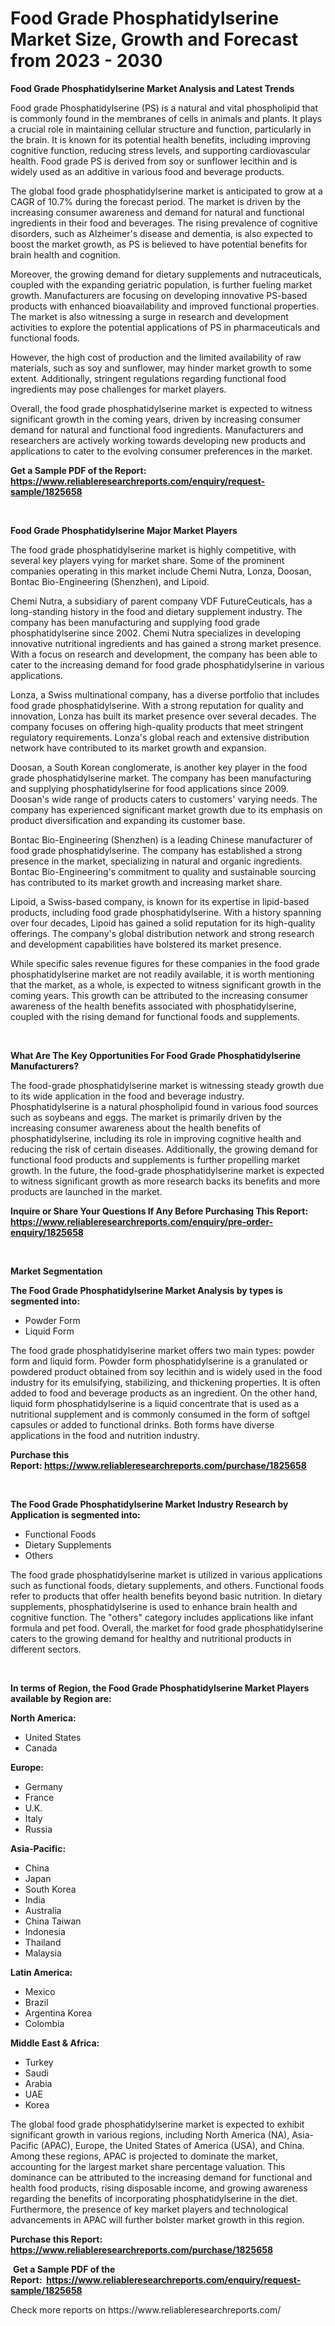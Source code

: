 <p><h1>Food Grade Phosphatidylserine Market Size, Growth and Forecast from 2023 - 2030</h1></p><p><strong>Food Grade Phosphatidylserine Market Analysis and Latest Trends</strong></p>
<p><p>Food grade Phosphatidylserine (PS) is a natural and vital phospholipid that is commonly found in the membranes of cells in animals and plants. It plays a crucial role in maintaining cellular structure and function, particularly in the brain. It is known for its potential health benefits, including improving cognitive function, reducing stress levels, and supporting cardiovascular health. Food grade PS is derived from soy or sunflower lecithin and is widely used as an additive in various food and beverage products.</p><p>The global food grade phosphatidylserine market is anticipated to grow at a CAGR of 10.7% during the forecast period. The market is driven by the increasing consumer awareness and demand for natural and functional ingredients in their food and beverages. The rising prevalence of cognitive disorders, such as Alzheimer's disease and dementia, is also expected to boost the market growth, as PS is believed to have potential benefits for brain health and cognition.</p><p>Moreover, the growing demand for dietary supplements and nutraceuticals, coupled with the expanding geriatric population, is further fueling market growth. Manufacturers are focusing on developing innovative PS-based products with enhanced bioavailability and improved functional properties. The market is also witnessing a surge in research and development activities to explore the potential applications of PS in pharmaceuticals and functional foods.</p><p>However, the high cost of production and the limited availability of raw materials, such as soy and sunflower, may hinder market growth to some extent. Additionally, stringent regulations regarding functional food ingredients may pose challenges for market players.</p><p>Overall, the food grade phosphatidylserine market is expected to witness significant growth in the coming years, driven by increasing consumer demand for natural and functional food ingredients. Manufacturers and researchers are actively working towards developing new products and applications to cater to the evolving consumer preferences in the market.</p></p>
<p><strong>Get a Sample PDF of the Report:&nbsp; <a href="https://www.reliableresearchreports.com/enquiry/request-sample/1825658">https://www.reliableresearchreports.com/enquiry/request-sample/1825658</a></strong></p>
<p>&nbsp;</p>
<p><strong>Food Grade Phosphatidylserine Major Market Players</strong></p>
<p><p>The food grade phosphatidylserine market is highly competitive, with several key players vying for market share. Some of the prominent companies operating in this market include Chemi Nutra, Lonza, Doosan, Bontac Bio-Engineering (Shenzhen), and Lipoid.</p><p>Chemi Nutra, a subsidiary of parent company VDF FutureCeuticals, has a long-standing history in the food and dietary supplement industry. The company has been manufacturing and supplying food grade phosphatidylserine since 2002. Chemi Nutra specializes in developing innovative nutritional ingredients and has gained a strong market presence. With a focus on research and development, the company has been able to cater to the increasing demand for food grade phosphatidylserine in various applications.</p><p>Lonza, a Swiss multinational company, has a diverse portfolio that includes food grade phosphatidylserine. With a strong reputation for quality and innovation, Lonza has built its market presence over several decades. The company focuses on offering high-quality products that meet stringent regulatory requirements. Lonza's global reach and extensive distribution network have contributed to its market growth and expansion.</p><p>Doosan, a South Korean conglomerate, is another key player in the food grade phosphatidylserine market. The company has been manufacturing and supplying phosphatidylserine for food applications since 2009. Doosan's wide range of products caters to customers' varying needs. The company has experienced significant market growth due to its emphasis on product diversification and expanding its customer base.</p><p>Bontac Bio-Engineering (Shenzhen) is a leading Chinese manufacturer of food grade phosphatidylserine. The company has established a strong presence in the market, specializing in natural and organic ingredients. Bontac Bio-Engineering's commitment to quality and sustainable sourcing has contributed to its market growth and increasing market share.</p><p>Lipoid, a Swiss-based company, is known for its expertise in lipid-based products, including food grade phosphatidylserine. With a history spanning over four decades, Lipoid has gained a solid reputation for its high-quality offerings. The company's global distribution network and strong research and development capabilities have bolstered its market presence.</p><p>While specific sales revenue figures for these companies in the food grade phosphatidylserine market are not readily available, it is worth mentioning that the market, as a whole, is expected to witness significant growth in the coming years. This growth can be attributed to the increasing consumer awareness of the health benefits associated with phosphatidylserine, coupled with the rising demand for functional foods and supplements.</p></p>
<p>&nbsp;</p>
<p><strong>What Are The Key Opportunities For Food Grade Phosphatidylserine Manufacturers?</strong></p>
<p><p>The food-grade phosphatidylserine market is witnessing steady growth due to its wide application in the food and beverage industry. Phosphatidylserine is a natural phospholipid found in various food sources such as soybeans and eggs. The market is primarily driven by the increasing consumer awareness about the health benefits of phosphatidylserine, including its role in improving cognitive health and reducing the risk of certain diseases. Additionally, the growing demand for functional food products and supplements is further propelling market growth. In the future, the food-grade phosphatidylserine market is expected to witness significant growth as more research backs its benefits and more products are launched in the market.</p></p>
<p><strong>Inquire or Share Your Questions If Any Before Purchasing This Report: <a href="https://www.reliableresearchreports.com/enquiry/pre-order-enquiry/1825658">https://www.reliableresearchreports.com/enquiry/pre-order-enquiry/1825658</a></strong></p>
<p>&nbsp;</p>
<p><strong>Market Segmentation</strong></p>
<p><strong>The Food Grade Phosphatidylserine Market Analysis by types is segmented into:</strong></p>
<p><ul><li>Powder Form</li><li>Liquid Form</li></ul></p>
<p><p>The food grade phosphatidylserine market offers two main types: powder form and liquid form. Powder form phosphatidylserine is a granulated or powdered product obtained from soy lecithin and is widely used in the food industry for its emulsifying, stabilizing, and thickening properties. It is often added to food and beverage products as an ingredient. On the other hand, liquid form phosphatidylserine is a liquid concentrate that is used as a nutritional supplement and is commonly consumed in the form of softgel capsules or added to functional drinks. Both forms have diverse applications in the food and nutrition industry.</p></p>
<p><strong>Purchase this Report:&nbsp;<a href="https://www.reliableresearchreports.com/purchase/1825658">https://www.reliableresearchreports.com/purchase/1825658</a></strong></p>
<p>&nbsp;</p>
<p><strong>The Food Grade Phosphatidylserine Market Industry Research by Application is segmented into:</strong></p>
<p><ul><li>Functional Foods</li><li>Dietary Supplements</li><li>Others</li></ul></p>
<p><p>The food grade phosphatidylserine market is utilized in various applications such as functional foods, dietary supplements, and others. Functional foods refer to products that offer health benefits beyond basic nutrition. In dietary supplements, phosphatidylserine is used to enhance brain health and cognitive function. The "others" category includes applications like infant formula and pet food. Overall, the market for food grade phosphatidylserine caters to the growing demand for healthy and nutritional products in different sectors.</p></p>
<p>&nbsp;</p>
<p><strong>In terms of Region, the Food Grade Phosphatidylserine Market Players available by Region are:</strong></p>
<p>
    <p> <strong> North America: </strong>
        <ul>
            <li>United States</li>
            <li>Canada</li>
        </ul>
        </p> 
    <p> <strong> Europe: </strong>
        <ul>
            <li>Germany</li>
            <li>France</li>
            <li>U.K.</li>
            <li>Italy</li>
            <li>Russia</li>
        </ul>
        </p> 
    <p> <strong> Asia-Pacific: </strong>
        <ul>
            <li>China</li>
            <li>Japan</li>
            <li>South Korea</li>
            <li>India</li>
            <li>Australia</li>
            <li>China Taiwan</li>
            <li>Indonesia</li>
            <li>Thailand</li>
            <li>Malaysia</li>
        </ul>
        </p> 
    <p> <strong> Latin America: </strong>
        <ul>
            <li>Mexico</li>
            <li>Brazil</li>
            <li>Argentina Korea</li>
            <li>Colombia</li>
        </ul>
        </p> 
    <p> <strong> Middle East & Africa: </strong>
        <ul>
            <li>Turkey</li>
            <li>Saudi</li>
            <li>Arabia</li>
            <li>UAE</li>
            <li>Korea</li>
        </ul>
    </p>
    </p>
<p><p>The global food grade phosphatidylserine market is expected to exhibit significant growth in various regions, including North America (NA), Asia-Pacific (APAC), Europe, the United States of America (USA), and China. Among these regions, APAC is projected to dominate the market, accounting for the largest market share percentage valuation. This dominance can be attributed to the increasing demand for functional and health food products, rising disposable income, and growing awareness regarding the benefits of incorporating phosphatidylserine in the diet. Furthermore, the presence of key market players and technological advancements in APAC will further bolster market growth in this region.</p></p>
<p><strong>Purchase this Report: <a href="https://www.reliableresearchreports.com/purchase/1825658">https://www.reliableresearchreports.com/purchase/1825658</a></strong></p>
<p>&nbsp;<strong>Get a Sample PDF of the Report:&nbsp;&nbsp;<a href="https://www.reliableresearchreports.com/enquiry/request-sample/1825658">https://www.reliableresearchreports.com/enquiry/request-sample/1825658</a></strong></p>
<p><strong></strong></p>
<p>Check more reports on https://www.reliableresearchreports.com/</p>